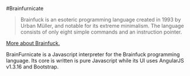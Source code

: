 #Brainfurnicate

> Brainfuck is an esoteric programming language created in 1993 by Urban Müller, and notable for its extreme minimalism.
> The language consists of only eight simple commands and an instruction pointer. 

[More about Brainfuck.](https://en.wikipedia.org/wiki/Brainfuck)

BrainFurnicate is a Javascript interpreter for the Brainfuck programming language. Its core is written is pure Javascript
while its UI uses AngularJS v1.3.16 and Bootstrap.